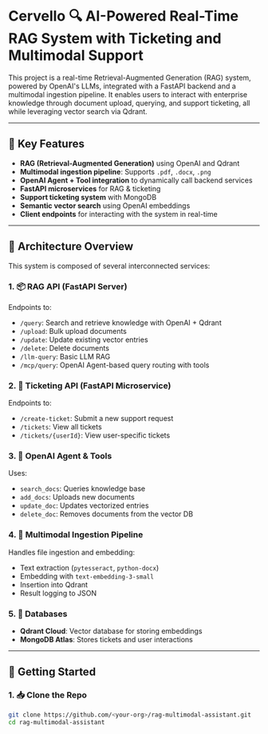 # Cervello 🔍 AI-Powered Real-Time RAG System with Ticketing and Multimodal Support

This project is a real-time Retrieval-Augmented Generation (RAG) system, powered by OpenAI's LLMs, integrated with a FastAPI backend and a multimodal ingestion pipeline. It enables users to interact with enterprise knowledge through document upload, querying, and support ticketing, all while leveraging vector search via Qdrant.

---

## 🧠 Key Features

- **RAG (Retrieval-Augmented Generation)** using OpenAI and Qdrant
- **Multimodal ingestion pipeline**: Supports `.pdf`, `.docx`, `.png`
- **OpenAI Agent + Tool integration** to dynamically call backend services
- **FastAPI microservices** for RAG & ticketing
- **Support ticketing system** with MongoDB
- **Semantic vector search** using OpenAI embeddings
- **Client endpoints** for interacting with the system in real-time

---

## 🧱 Architecture Overview

This system is composed of several interconnected services:

### 1. 📦 RAG API (FastAPI Server)
Endpoints to:
- `/query`: Search and retrieve knowledge with OpenAI + Qdrant
- `/upload`: Bulk upload documents
- `/update`: Update existing vector entries
- `/delete`: Delete documents
- `/llm-query`: Basic LLM RAG
- `/mcp/query`: OpenAI Agent-based query routing with tools

### 2. 🧾 Ticketing API (FastAPI Microservice)
Endpoints to:
- `/create-ticket`: Submit a new support request
- `/tickets`: View all tickets
- `/tickets/{userId}`: View user-specific tickets

### 3. 🧰 OpenAI Agent & Tools
Uses:
- `search_docs`: Queries knowledge base
- `add_docs`: Uploads new documents
- `update_doc`: Updates vectorized entries
- `delete_doc`: Removes documents from the vector DB

### 4. 🔗 Multimodal Ingestion Pipeline
Handles file ingestion and embedding:
- Text extraction (`pytesseract`, `python-docx`)
- Embedding with `text-embedding-3-small`
- Insertion into Qdrant
- Result logging to JSON

### 5. 🧠 Databases
- **Qdrant Cloud**: Vector database for storing embeddings
- **MongoDB Atlas**: Stores tickets and user interactions

---

## 🚀 Getting Started

### 1. 📥 Clone the Repo
```bash
git clone https://github.com/<your-org>/rag-multimodal-assistant.git
cd rag-multimodal-assistant
